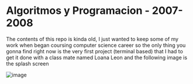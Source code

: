 # Algoritmos y Programacion - 2007-2008
The contents of this repo is kinda old, I just wanted to keep some of my work when began coursing computer science career so the only thing you gonna find right now is the very first project (terminal based) that I had to get it done with a class mate named Loana Leon and the following image is the splash screen

![image](https://cloud.githubusercontent.com/assets/2961943/17833399/36e0d5c0-66ea-11e6-869a-a4bad3dcd14c.png)
